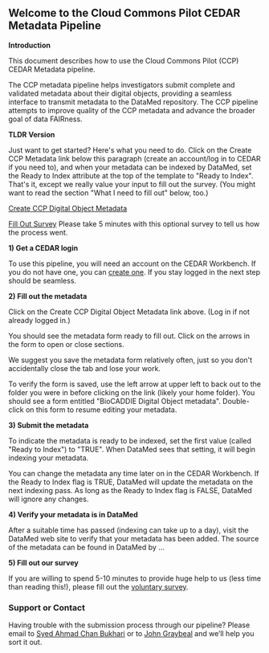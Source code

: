## Welcome to the Cloud Commons Pilot CEDAR Metadata Pipeline

**Introduction**  

This document describes how to use the Cloud Commons Pilot (CCP) CEDAR Metadata pipeline.

The CCP metadata pipeline helps investigators submit complete and validated metadata about their digital objects,  providing a seamless interface to transmit metadata to the DataMed repository. The CCP pipeline attempts to improve quality of the CCP metadata and advance the broader goal of data FAIRness.

**TLDR Version**

Just want to get started? Here's what you need to do. Click on the Create CCP Metadata link below this paragraph (create an account/log in to CEDAR if you need to), and when your metadata can be indexed by DataMed, set the Ready to Index attribute at the top of the template to "Ready to Index". That's it, except we really value your input to fill out the survey. (You might want to read the section "What I need to fill out" below, too.)

[Create CCP Digital Object Metadata](https://cedar.metadatacenter.org/instances/create/https://repo.metadatacenter.org/templates/62c8b5f2-7dc9-4fff-9008-07c95a746411)

[Fill Out Survey]()  Please take 5 minutes with this optional survey to tell us how the process went. 

**1) Get a CEDAR login**  

To use this pipeline, you will need an account on the CEDAR Workbench. If you do not have one, you can [create one](https://auth.metadatacenter.org/auth/realms/CEDAR/login-actions/registration?client_id=cedar-angular-app). If you stay logged in the next step should be seamless.

**2) Fill out the metadata**

Click on the Create CCP Digital Object Metadata link above. (Log in if not already logged in.) 

You should see the metadata form ready to fill out. Click on the arrows in the form to open or close sections.

We suggest you save the metadata form relatively often, just so you don't accidentally close the tab and lose your work. 

To verify the form is saved, use the left arrow at upper left to back out to the folder you were in before clicking on the link (likely your home folder). You should see a form entitled "BioCADDIE Digital Object metadata". Double-click on this form to resume editing your metadata.

**3) Submit the metadata**

To indicate the metadata is ready to be indexed, set the first value (called "Ready to Index") to "TRUE". When DataMed sees that setting, it will begin indexing your metadata.

You can change the metadata any time later on in the CEDAR Workbench. If the Ready to Index flag is TRUE, DataMed will update the metadata on the next indexing pass. As long as the Ready to Index flag is FALSE, DataMed will ignore any changes.

**4) Verify your metadata is in DataMed**

After a suitable time has passed (indexing can take up to a day), visit the DataMed web site to verify that your metadata has been added. The source of the metadata can be found in DataMed by ...

**5) Fill out our survey**

If you are willing to spend 5-10 minutes to provide huge help to us (less time than reading this!), please fill out the [voluntary survey](https://www.surveymonkey.com/r/cpp-metadata-survey). 

### Support or Contact

Having trouble with the submission process through our pipeline? Please email to [Syed Ahmad Chan Bukhari](mailto:ahmad.chan@yale.edu) or to [John Graybeal](mailto:jgraybeal@stanford.edu) and we’ll help you sort it out.

